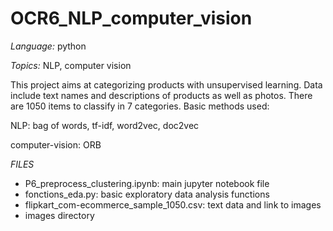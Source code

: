 # OCR6_NLP_computer_vision
*Language:* python

*Topics:* NLP, computer vision

This project aims at categorizing products with unsupervised learning. Data include text names and descriptions of products as well as photos. There are 1050 items to classify in 7 categories.
Basic methods used:

NLP: bag of words, tf-idf, word2vec, doc2vec

computer-vision: ORB

*FILES*
- P6_preprocess_clustering.ipynb: main jupyter notebook file
- fonctions_eda.py: basic exploratory data analysis functions
- flipkart_com-ecommerce_sample_1050.csv: text data and link to images
- images directory
